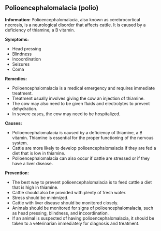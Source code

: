 ## Polioencephalomalacia (polio)

**Information:** Polioencephalomalacia, also known as cerebrocortical necrosis, is a neurological disorder that affects cattle. It is caused by a deficiency of thiamine, a B vitamin.

**Symptoms:**

* Head pressing
* Blindness
* Incoordination
* Seizures
* Coma

**Remedies:**

* Polioencephalomalacia is a medical emergency and requires immediate treatment.
* Treatment usually involves giving the cow an injection of thiamine.
* The cow may also need to be given fluids and electrolytes to prevent dehydration.
* In severe cases, the cow may need to be hospitalized.

**Causes:**

* Polioencephalomalacia is caused by a deficiency of thiamine, a B vitamin. Thiamine is essential for the proper functioning of the nervous system.
* Cattle are more likely to develop polioencephalomalacia if they are fed a diet that is low in thiamine.
* Polioencephalomalacia can also occur if cattle are stressed or if they have a liver disease.

**Prevention:**

* The best way to prevent polioencephalomalacia is to feed cattle a diet that is high in thiamine.
* Cattle should also be provided with plenty of fresh water.
* Stress should be minimized.
* Cattle with liver disease should be monitored closely.
* Animals should be monitored for signs of polioencephalomalacia, such as head pressing, blindness, and incoordination.
* If an animal is suspected of having polioencephalomalacia, it should be taken to a veterinarian immediately for diagnosis and treatment.
